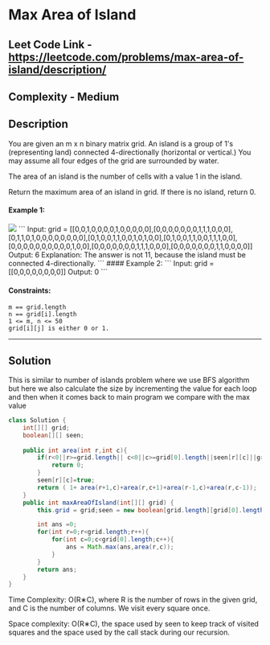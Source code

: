 # Max Area of Island

## Leet Code Link - https://leetcode.com/problems/max-area-of-island/description/

## Complexity - Medium

## Description
You are given an m x n binary matrix grid. An island is a group of 1's (representing land) connected 4-directionally (horizontal or vertical.) You may assume all four edges of the grid are surrounded by water.

The area of an island is the number of cells with a value 1 in the island.

Return the maximum area of an island in grid. If there is no island, return 0.

#### Example 1:

<img src = "https://assets.leetcode.com/uploads/2021/05/01/maxarea1-grid.jpg" />
```
Input: grid = [[0,0,1,0,0,0,0,1,0,0,0,0,0],[0,0,0,0,0,0,0,1,1,1,0,0,0],[0,1,1,0,1,0,0,0,0,0,0,0,0],[0,1,0,0,1,1,0,0,1,0,1,0,0],[0,1,0,0,1,1,0,0,1,1,1,0,0],[0,0,0,0,0,0,0,0,0,0,1,0,0],[0,0,0,0,0,0,0,1,1,1,0,0,0],[0,0,0,0,0,0,0,1,1,0,0,0,0]]
Output: 6
Explanation: The answer is not 11, because the island must be connected 4-directionally.
```
#### Example 2:
```
Input: grid = [[0,0,0,0,0,0,0,0]]
Output: 0
 ```

#### Constraints:
```
m == grid.length
n == grid[i].length
1 <= m, n <= 50
grid[i][j] is either 0 or 1.
```
---
## Solution
This is similar to number of islands problem where we use BFS algorithm but here we also calculate the size by incrementing the value for each loop and then when it comes back to main program we compare with the max value

```java
class Solution {
    int[][] grid;
    boolean[][] seen;
    
    public int area(int r,int c){
        if(r<0||r>=grid.length|| c<0||c>=grid[0].length||seen[r][c]||grid[r][c]==0){
            return 0;
        }
        seen[r][c]=true;
        return ( 1+ area(r+1,c)+area(r,c+1)+area(r-1,c)+area(r,c-1));
    }
    public int maxAreaOfIsland(int[][] grid) {
        this.grid = grid;seen = new boolean[grid.length][grid[0].length];

        int ans =0;
        for(int r=0;r<grid.length;r++){
            for(int c=0;c<grid[0].length;c++){
                ans = Math.max(ans,area(r,c));
            }
        }
        return ans;
    }
}
```
Time Complexity: O(R∗C), where R is the number of rows in the given grid, and C is the number of columns. We visit every square once.

Space complexity: O(R∗C), the space used by seen to keep track of visited squares and the space used by the call stack during our recursion.
